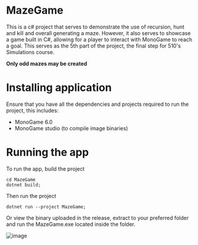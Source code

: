 # MazeGame

This is a c# project that serves to demonstrate the use of recursion, hunt and kill and overall generating a maze. However, it also serves to showcase a game built in C#, allowing for a player to interact with MonoGame to reach a goal. This serves as the 5th part of the project, the final step for 510's Simulations course.

**Only odd mazes may be created**

# Installing application
Ensure that you have all the dependencies and projects required to run the project, this includes:
-  MonoGame 6.0
-  MonoGame studio (to compile image binaries)

# Running the app
To run the app, build the project
```
cd MazeGame
dotnet build;
```
Then run the project
```
dotnet run --project MazeGame;
```
Or view the binary uploaded in the release, extract to your preferred folder and run the MazeGame.exe located inside the folder.

![image](https://github.com/Iheuzio/MazeGame/assets/97270760/7ca39bd2-dfc7-45cf-bb77-b7d7387c347a)

